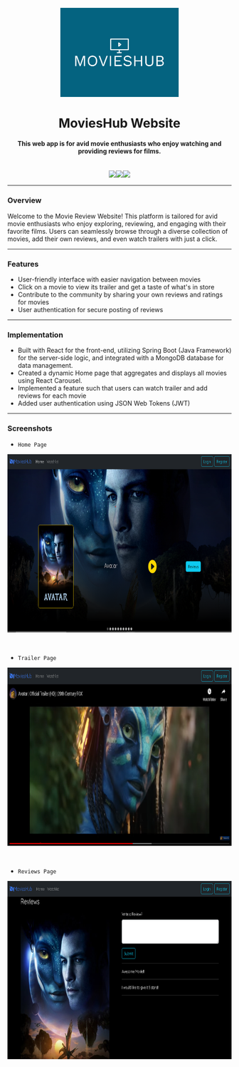 <p align="center">
  <img height=200px src="./Images/movieshub-logo.png" alt="MoviesHub Logo"> </a>
</p>

<h1 align="center">MoviesHub Website</h1>
<div align="center">
     <h4 align="center">
       This web app is for avid movie enthusiasts who enjoy watching and providing reviews for films.
     </h4>
     <br/>
     <img src="https://img.shields.io/badge/React-20232A?style=for-the-badge&logo=react&logoColor=61DAFB"/><img  
       src="https://img.shields.io/badge/Spring_Boot-F2F4F9?style=for-the-badge&logo=spring-boot"/><img 
       src="https://img.shields.io/badge/MongoDB-4EA94B?style=for-the-badge&logo=mongodb&logoColor=white"/> 

</div>

-----------------------------------------
### Overview
Welcome to the Movie Review Website! This platform is tailored for avid movie enthusiasts who enjoy exploring, reviewing, and engaging with their favorite films. Users can seamlessly browse through a diverse collection of movies, add their own reviews, and even watch trailers with just a click.


-----------------------------------------

### Features

* User-friendly interface with easier navigation between movies
* Click on a movie to view its trailer and get a taste of what's in store
* Contribute to the community by sharing your own reviews and ratings for movies
* User authentication for secure posting of reviews

-----------------------------------------

### Implementation
* Built with React for the front-end, utilizing Spring Boot (Java Framework) for the server-side logic, and integrated with a MongoDB database for data management.
* Created a dynamic Home page that aggregates and displays all movies using React Carousel.
* Implemented a feature such that users can watch trailer and add reviews for each movie
* Added user authentication using JSON Web Tokens (JWT)

-----------------------------------------

### Screenshots
* `Home Page`
  
<p align="center">
 <img height=400px src="./Images/Home_Page.PNG" alt="Home page img">
</p>

<br>

* `Trailer Page`
  
<p align="center">
 <img height=400px src="./Images/Trailer.PNG" alt="Trailer page img">
</p>

<br>

* `Reviews Page`
  
<p align="center">
 <img height=400px src="./Images/Reviews_Page.PNG" alt="Reviews page img">
</p>
